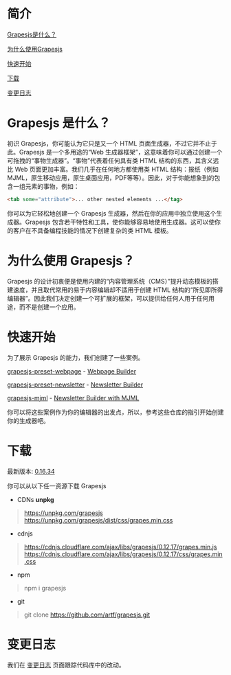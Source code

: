 # 简介
[Grapesjs是什么？]('#grapesjs-是什么')

[为什么使用Grapesjs]('#为什么使用-grapesjs')

[快速开始]('#快速开始')

[下载]('#下载')

[变更日志]('#变更日志')

# Grapesjs 是什么？

初识 Grapesjs，你可能认为它只是又一个 HTML 页面生成器，不过它并不止于此。Grapesjs 是一个多用途的“Web 生成器框架”，这意味着你可以通过创建一个可拖拽的“事物生成器”。“事物”代表着任何具有类 HTML 结构的东西，其含义远比 Web 页面更加丰富。我们几乎在任何地方都使用类 HTML 结构：报纸（例如 MJML，原生移动应用，原生桌面应用，PDF等等）。因此，对于你能想象到的包含一组元素的事物，例如：
```html
<tab some="attribute">... other nested elements ...</tag>
```
你可以为它轻松地创建一个 Grapesjs 生成器，然后在你的应用中独立使用这个生成器。Grapesjs 包含若干特性和工具，使你能够容易地使用生成器。这可以使你的客户在不具备编程技能的情况下创建复杂的类 HTML 模板。


# 为什么使用 Grapesjs？

Grapesjs 的设计初衷便是使用内建的“内容管理系统（CMS）”提升动态模板的搭建速度，并且取代常用的易于内容编辑却不适用于创建 HTML 结构的“所见即所得编辑器”。因此我们决定创建一个可扩展的框架，可以提供给任何人用于任何用途，而不是创建一个应用。

# 快速开始

为了展示 Grapesjs 的能力，我们创建了一些案例。

[grapesjs-preset-webpage](https://github.com/artf/grapesjs-preset-webpage) - [Webpage Builder](https://grapesjs.com/demo.html)

[grapesjs-preset-newsletter](https://github.com/artf/grapesjs-preset-newsletter) - [Newsletter Builder](https://grapesjs.com/demo-newsletter-editor.html)

[grapesjs-mjml](https://github.com/artf/grapesjs-mjml) - [Newsletter Builder with MJML](https://grapesjs.com/demo-mjml.html)

你可以将这些案例作为你的编辑器的出发点，所以，参考这些仓库的指引开始创建你的生成器吧。


# 下载

最新版本: [0.16.34](https://www.npmjs.com/package/grapesjs)

你可以从以下任一资源下载 Grapesjs
* CDNs
  **unpkg**
> https://unpkg.com/grapesjs
> https://unpkg.com/grapesjs/dist/css/grapes.min.css

* cdnjs
> https://cdnjs.cloudflare.com/ajax/libs/grapesjs/0.12.17/grapes.min.js
> https://cdnjs.cloudflare.com/ajax/libs/grapesjs/0.12.17/css/grapes.min.css
* npm
> npm i grapesjs
* git
> git clone https://github.com/artf/grapesjs.git

# 变更日志

我们在 [变更日志](https://github.com/artf/grapesjs/releases) 页面跟踪代码库中的改动。
